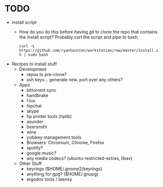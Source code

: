 # TODO

  * install script
    * How do you do this before having git to clone the repo that contains the
      install script? Probably curl the script and pipe to bash.

      `curl -L https://github.com/ryanhouston/workstation/raw/master/install.sh | sudo bash`
  * Recipes to install stuff
    * Development
      * repos to pre-clone?
      * ssh keys... generate new. port over any others?
    * Apps
      * bittorrent sync
      * handbrake
      * f.lux
      * hipchat
      * skype
      * hp printer tools (hplib)
      * asunder
      * beersmith
      * wine
      * yubikey management tools
      * Browsers: Chromium, Chrome, Firefox
      * spotify?
      * google music?
      * any media codecs? (ubuntu-restricted-extras, libav)
    * Other Stuff
      * keyrings ($HOME/.gnome2/keyrings)
      * anything for gpg? ($HOME/.gnupg)
      * ergodox tools / teensy

